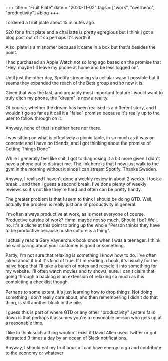 +++
title = "Fruit Plate"
date = "2020-11-02"
tags = ["work", "overhead", "productivity"]
#blog
+++

I ordered a fruit plate about 15 minutes ago.

$20 for a fruit plate and a chai latte is pretty egregious but I think I got a blog post out of it so perhaps it's worth it.

Also, plate is a misnomer because it came in a box but that's besides the point.

I had purchased an Apple Watch not so long ago based on the promise that "Hey, maybe I'll leave my phone at home and be less logged on".

Until just the other day, Spotify streaming via cellular wasn't possible but it seems they expanded the reach of the Beta group and so now it is.

Given that was the last, and arguably most important feature I would want to truly ditch my phone, the "dream" is now a reality.

Of course, whether the dream has been realised is a different story, and I wouldn't go so far as it call it a "false" promise because it's really up to the user to follow through on it.

Anyway, none of that is neither here nor there.

I was sitting on what is effectively a picnic table, in so much as it was on concrete and I have no friends, and I got thinking about the promise of Getting Things Done™

While I generally feel like shit, I got to diagnosing it a bit more given I didn't have a phone out to distract me. The link here is that I now just walk to the gym in the morning without it since I can stream Spotify. Thanks Sweden.

Anyway, I realised I haven't done a weekly review in about 2 weeks. I took a break... and then I guess a second break. I've done plenty of weekly reviews so it's not like they're hard and often can be pretty handy.

The greater problem is that I seem to think I should be doing GTD. Well, actually the problem is really just one of productivity in general.

I'm often always productive at work, as is most everyone of course. Productive outside of work? Hmm, maybe not so much. Should I be? Well, no. It's a cliche at this point to bring up the whole "Person thinks they have to be productive because hustle culture is a thing".

I actually read a Gary Vaynerchuk book once when I was a teenager. I think he said caring about your customer is good or something.

Partly, I'm not sure that relaxing is something I know how to do. I've often joked about it but it's kind of true. If I'm reading a book, it's usually for the naive hope that I'll take a bunch of notes and recycle it into something for my website. I'll often watch movies and tv shows, sure. I can't claim that going through a backlog is an extension of relaxing so much as it is completing a checklist though.

Perhaps to some extent, it's just learning how to drop things. Not doing something I don't really care about, and then remembering I didn't do that thing, is still another block in the pile.

I guess this is part of where GTD or any other "productivity" system falls down is that perhaps it assumes you're a reasonable person who gets up at a reasonable time.

I like to think such a thing wouldn't exist if David Allen used Twitter or got distracted 9 times a day by an ocean of Slack notifications.

Anyway, I should eat my fruit box so I can have energy to go and contribute to the economy or whatever
